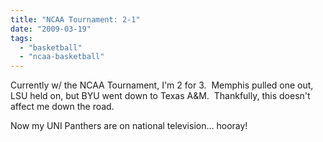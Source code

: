 ```yaml
---
title: "NCAA Tournament: 2-1"
date: "2009-03-19"
tags:
  - "basketball"
  - "ncaa-basketball"
---
```


Currently w/ the NCAA Tournament, I'm 2 for 3.  Memphis pulled one out, LSU held on, but BYU went down to Texas A&M.  Thankfully, this doesn't affect me down the road.

Now my UNI Panthers are on national television... hooray!
